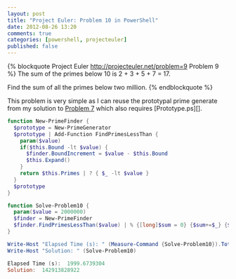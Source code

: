 ```yaml
---
layout: post
title: "Project Euler: Problem 10 in PowerShell"
date: 2012-08-26 13:20
comments: true
categories: [powershell, projecteuler]
published: false
---
```

{% blockquote Project Euler http://projecteuler.net/problem=9 Problem 9 %}
The sum of the primes below 10 is 2 + 3 + 5 + 7 = 17.

Find the sum of all the primes below two million.
{% endblockquote %}

This problem is very simple as I can reuse the prototypal prime generate from my solution to [Problem 7][] which also requires [Prototype.ps][].

``` ps1
function New-PrimeFinder {
  $prototype = New-PrimeGenerator
  $prototype | Add-Function FindPrimesLessThan { 
    param($value)
    if($this.Bound -lt $value) { 
      $finder.BoundIncrement = $value - $this.Bound
      $this.Expand()
    }
    return $this.Primes | ? { $_ -lt $value }
  }
  $prototype
}

function Solve-Problem10 {
  param($value = 2000000)
  $finder = New-PrimeFinder
  $finder.FindPrimesLessThan($value) | % {[long]$sum = 0} {$sum+=$_} {$sum}
}

Write-Host "Elapsed Time (s): " (Measure-Command {Solve-Problem10}).TotalSeconds
Write-Host "Solution: " (Solve-Problem10)

Elapsed Time (s):  1999.6739304
Solution:  142913828922
```

  [Problem 7]: /2012/08/project-euler-problem-7-in-prototypal-powershell
  [Prototye.ps]: https://github.com/idavis/prototype.ps

